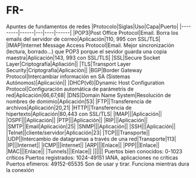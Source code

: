 # FR-
Apuntes de fundamentos de redes
|Protocolo|Siglas|Uso|Capa|Puerto|
|---------|------|---|----|------|
|POP3|Post Office Protocol|Email. Borra los emails del servidor de correo|Aplicación|110, 995 con SSL/TLS|
|IMAP|Internet Message Access Protocol|Email. Mejor sincronización (lectura, borrado...) que POP3 porque el sevidor guarda una copia maestra|Aplicación|143, 993 con SSL/TLS|
|SSL|Secure Socket Layer|Criptografía|Apliación||
|TLS|Transport Layer Security|Criptografía|Aplicación||
|BGP|Border Gateway Protocol|Intercambiar información en SA (Sistemas Autónomos)|Aplicación||
|DHCP(v6)|Dynamic Host Configuration Protocol|Configuración automática de parámetris de red|Aplicación|66,67,68|
|DNS|Domain Name System|Resolución de nombres de domimio|Aplicación|53|
|FTP||Transferencia de archivos|Aplicación|20,21|
|HTTP||Transferencia de hipertexto|Aplicación|80,443 con SSL/TLS|
|IMAP|||Aplicación||
|OSPF|||Aplicación||
|PTP|||Aplicación||
|RIP|||Aplicación||
|SMTP||Email|Aplicación|25|
|SNMP|||Aplicación||
|SSH|||Aplicación||
|Telnet||cliente/servidor|Aplicación|23|
|TCP|||Transporte||
|UDP||Intercambio de datagramas a través de una red|Transporte|113|
|IP|||Internet||
|ICMP|||Internet||
|ARP|||Enlace||
|PPP|||Enlace||
|MAC|||Enlace||
|Tunnels|||Enlace||
||||||
Puertos bien conocidos: 0-1023 críticos
Puertos registrados: 1024-49151 IANA, aplicaciones no críticas
Puertos efimeros: 49152-65535 Son de usar y tirar. Funciona mientras dura la conexión
